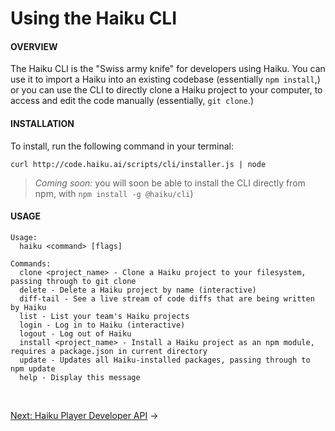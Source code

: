 # Using the Haiku CLI

#### OVERVIEW

The Haiku CLI is the "Swiss army knife" for developers using Haiku.  You can use it to import a Haiku into an existing codebase (essentially `npm install`,) or you can use the CLI to directly clone a Haiku project to your computer, to access and edit the code manually (essentially, `git clone`.)


#### INSTALLATION

To install, run the following command in your terminal:

`curl http://code.haiku.ai/scripts/cli/installer.js | node`

> _Coming soon:_  you will soon be able to install the CLI directly from npm, with `npm install -g @haiku/cli`\)


#### USAGE

```
Usage:
  haiku <command> [flags]

Commands:
  clone <project_name> - Clone a Haiku project to your filesystem, passing through to git clone
  delete - Delete a Haiku project by name (interactive)
  diff-tail - See a live stream of code diffs that are being written by Haiku
  list - List your team's Haiku projects
  login - Log in to Haiku (interactive)
  logout - Log out of Haiku
  install <project_name> - Install a Haiku project as an npm module, requires a package.json in current directory
  update - Updates all Haiku-installed packages, passing through to npm update
  help - Display this message
```

<br>

[Next: Haiku Player Developer API](/embedding-and-using-haiku/haiku-player-api.md) &rarr;
